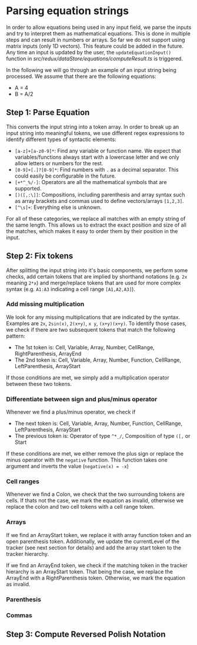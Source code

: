 # Parsing equation strings

In order to allow equations being used in any input field, we parse the inputs and try to interpret them as mathematical equations.
This is done in multiple steps and can result in numbers or arrays.
So far we do not support using matrix inputs (only 1D vectors).
This feature could be added in the future.
Any time an input is updated by the user, the `updateEquationInput()` function in _src/redux/dataStore/equations/computeResult.ts_ is triggered.

In the following we will go through an example of an input string being processed.
We assume that there are the following equations:

- A = 4
- B = A/2

## Step 1: Parse Equation

This converts the input string into a token array.
In order to break up an input string into meaningful tokens, we use different regex expressions to identify different types of syntactic elements:

- `[a-z]+[a-z0-9]*`: Find any variable or function name. We expect that variables/functions always start with a lowercase letter and we only allow letters or numbers for the rest.
- `[0-9]+[.]?[0-9]*`: Find numbers with `.` as a decimal separator. This could easily be configurable in the future.
- `[+*^_%/-]`: Operators are all the mathematical symbols that are supported.
- `[)([,:\]]`: Compositions, including parenthesis and array syntax such as array brackets and commas used to define vectors/arrays `[1,2,3]`.
- `[^\s]+`: Everything else is unknown.

For all of these categories, we replace all matches with an empty string of the same length. This allows us to extract the exact position and size of all the matches, which makes it easy to order them by their position in the input.

## Step 2: Fix tokens

After splitting the input string into it's basic components, we perform some checks, add certain tokens that are implied by shorthand notations (e.g. `2x` meaning `2*x`) and merge/replace tokens that are used for more complex syntax (e.g. `A1:A3` indicating a cell range `[A1,A2,A3]`).

### Add missing multiplication

We look for any missing multiplications that are indicated by the syntax.
Examples are `2x`, `2sin(x)`, `2(x+y)`, `x y`, `(x+y)(x+y)`.
To identify those cases, we check if there are two subsequent tokens that match the following pattern:

- The 1st token is: Cell, Variable, Array, Number, CellRange, RightParenthesis, ArrayEnd
- The 2nd token is: Cell, Variable, Array, Number, Function, CellRange, LeftParenthesis, ArrayStart

If those conditions are met, we simply add a multiplication operator between these two tokens.

### Differentiate between sign and plus/minus operator

Whenever we find a plus/minus operator, we check if

- The next token is: Cell, Variable, Array, Number, Function, CellRange, LeftParenthesis, ArrayStart
- The previous token is: Operator of type `^*_/`, Composition of type `([,` or Start

If these conditions are met, we either remove the plus sign or replace the minus operator with the `negative` function. This function takes one argument and inverts the value (`negative(x) = -x`)

### Cell ranges

Whenever we find a Colon, we check that the two surrounding tokens are cells. If thats not the case, we mark the equation as invalid, otherwise we replace the colon and two cell tokens with a cell range token.

### Arrays

If we find an ArrayStart token, we replace it with array function token and an open parenthesis token. Additionally, we update the currentLevel of the tracker (see next section for details) and add the array start token to the tracker hierarchy.

If we find an ArrayEnd token, we check if the matching token in the tracker hierarchy is an ArrayStart token. That being the case, we replace the ArrayEnd with a RightParenthesis token. Otherwise, we mark the equation as invalid.

### Parenthesis

### Commas

## Step 3: Compute Reversed Polish Notation

